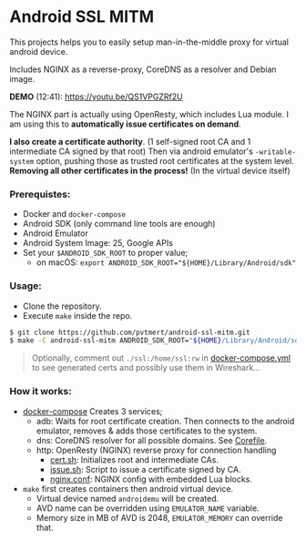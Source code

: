 
# Android SSL MITM

This projects helps you to easily setup man-in-the-middle proxy for virtual android device.

Includes NGINX as a reverse-proxy, CoreDNS as a resolver and Debian image.

**DEMO** (12:41): https://youtu.be/QS1VPGZRf2U

The NGINX part is actually using OpenResty, which includes Lua module. I am using this to **automatically issue certificates on demand**.

**I also create a certificate authority**. (1 self-signed root CA and 1 intermediate CA signed by that root) Then via android emulator's `-writable-system` option, pushing those as trusted root certificates at the system level. **Removing all other certificates in the process!** (In the virtual device itself)

### Prerequistes:

- Docker and `docker-compose`
- Android SDK (only command line tools are enough)
- Android Emulator
- Android System Image: 25, Google APIs
- Set your `$ANDROID_SDK_ROOT` to proper value;
  - on macOS: `export ANDROID_SDK_ROOT="${HOME}/Library/Android/sdk"`

### Usage:

- Clone the repository.
- Execute `make` inside the repo.

```bash
$ git clone https://github.com/pvtmert/android-ssl-mitm.git
$ make -C android-ssl-mitm ANDROID_SDK_ROOT="${HOME}/Library/Android/sdk"
```

> Optionally, comment out `./ssl:/home/ssl:rw` in [docker-compose.yml](docker-compose.yml) to see generated certs and possibly use them in Wireshark...

### How it works:

- [docker-compose](docker-compose.yml) Creates 3 services;
  - adb: Waits for root certificate creation. Then connects to the android emulator, removes & adds those certificates to the system.
  - dns: CoreDNS resolver for all possible domains. See [Corefile](Corefile).
  - http: OpenResty (NGINX) reverse proxy for connection handling
    - [cert.sh](cert.sh): Initializes root and intermediate CAs.
    - [issue.sh](issue.sh): Script to issue a certificate signed by CA.
    - [nginx.conf](nginx.conf): NGINX config with embedded Lua blocks.
- `make` first creates containers then android virtual device.
  - Virtual device named `androidemu` will be created.
  - AVD name can be overridden using `EMULATOR_NAME` variable.
  - Memory size in MB of AVD is 2048, `EMULATOR_MEMORY` can override that.
